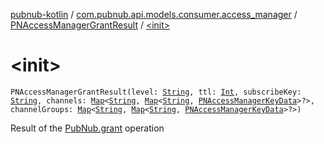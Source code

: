 [pubnub-kotlin](../../index.md) / [com.pubnub.api.models.consumer.access_manager](../index.md) / [PNAccessManagerGrantResult](index.md) / [&lt;init&gt;](./-init-.md)

# &lt;init&gt;

`PNAccessManagerGrantResult(level: `[`String`](https://kotlinlang.org/api/latest/jvm/stdlib/kotlin/-string/index.html)`, ttl: `[`Int`](https://kotlinlang.org/api/latest/jvm/stdlib/kotlin/-int/index.html)`, subscribeKey: `[`String`](https://kotlinlang.org/api/latest/jvm/stdlib/kotlin/-string/index.html)`, channels: `[`Map`](https://kotlinlang.org/api/latest/jvm/stdlib/kotlin.collections/-map/index.html)`<`[`String`](https://kotlinlang.org/api/latest/jvm/stdlib/kotlin/-string/index.html)`, `[`Map`](https://kotlinlang.org/api/latest/jvm/stdlib/kotlin.collections/-map/index.html)`<`[`String`](https://kotlinlang.org/api/latest/jvm/stdlib/kotlin/-string/index.html)`, `[`PNAccessManagerKeyData`](../-p-n-access-manager-key-data/index.md)`>?>, channelGroups: `[`Map`](https://kotlinlang.org/api/latest/jvm/stdlib/kotlin.collections/-map/index.html)`<`[`String`](https://kotlinlang.org/api/latest/jvm/stdlib/kotlin/-string/index.html)`, `[`Map`](https://kotlinlang.org/api/latest/jvm/stdlib/kotlin.collections/-map/index.html)`<`[`String`](https://kotlinlang.org/api/latest/jvm/stdlib/kotlin/-string/index.html)`, `[`PNAccessManagerKeyData`](../-p-n-access-manager-key-data/index.md)`>?>)`

Result of the [PubNub.grant](../../com.pubnub.api/-pub-nub/grant.md) operation


